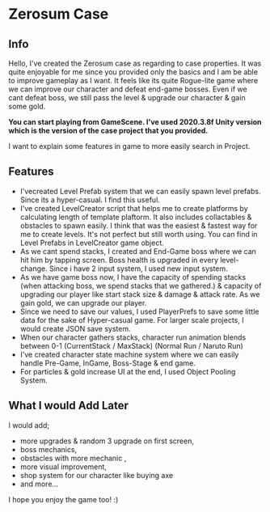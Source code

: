 # Zerosum Case
## Info

Hello, I've created the Zerosum case as regarding to case properties. It was quite enjoyable for me since you provided only the basics and I am be able to improve gameplay as I want. It feels like its quite Rogue-lite game where we can improve our character and defeat end-game bosses. Even if we cant defeat boss, we still pass the level & upgrade our character & gain some gold.


**You can start playing from GameScene. I've used 2020.3.8f Unity version which is the version of the case project that you provided.**

I want to explain some features in game to more easily search in Project. 

## Features

- I'vecreated Level Prefab system that we can easily spawn level prefabs. Since its a hyper-casual. I find this useful.
- I've created LevelCreator script that helps me to create platforms by calculating length of template plaftorm. It also includes collactables & obstacles to spawn easily. I think that was the easiest & fastest way for me to create levels. It's not perfect but still worth using. You can find in Level Prefabs in LevelCreator game object.
- As we cant spend stacks, I created and End-Game boss where we can hit him by tapping screen. Boss health is upgraded in every level-change. Since i have 2 input system, I used new input system. 
- As we have game boss now, I have the capacity of spending stacks (when attacking boss, we spend stacks that we gathered.) & capacity of upgrading our player like start stack size & damage & attack rate. As we gain gold, we can upgrade our player.
- Since we need to save our values, I used PlayerPrefs to save some little data for the sake of Hyper-casual game. For larger scale projects, I would create JSON save system.
- When our character gathers stacks, character run animation blends between 0-1 (CurrentStack / MaxStack) (Normal Run / Naruto Run)
- I've created character state machine system where we can easily handle Pre-Game, InGame, Boss-Stage & end game. 
- For particles & gold increase UI at the end, I used Object Pooling System.

## What I would Add Later
I would add;
- more upgrades & random 3 upgrade on first screen, 
- boss mechanics, 
- obstacles with more mechanic ,
- more visual improvement, 
- shop system for our character like buying axe
- and more...


I hope you enjoy the game too! :)

